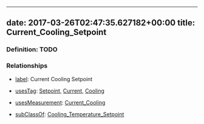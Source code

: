 
---
date: 2017-03-26T02:47:35.627182+00:00
title: Current_Cooling_Setpoint
---
### Definition: TODO

### Relationships

* [label](http://www.w3.org/2000/01/rdf-schema#label): Current Cooling Setpoint

* [usesTag](https://brickschema.org/schema/1.0/BrickFrame#usesTag): [Setpoint](https://brickschema.org/schema/1.0/BrickTag#Setpoint), [Current](https://brickschema.org/schema/1.0/BrickTag#Current), [Cooling](https://brickschema.org/schema/1.0/BrickTag#Cooling)

* [usesMeasurement](https://brickschema.org/schema/1.0/BrickFrame#usesMeasurement): [Current_Cooling](https://brickschema.org/schema/1.0/Brick#Current_Cooling)

* [subClassOf](http://www.w3.org/2000/01/rdf-schema#subClassOf): [Cooling_Temperature_Setpoint](https://brickschema.org/schema/1.0/Brick#Cooling_Temperature_Setpoint)
